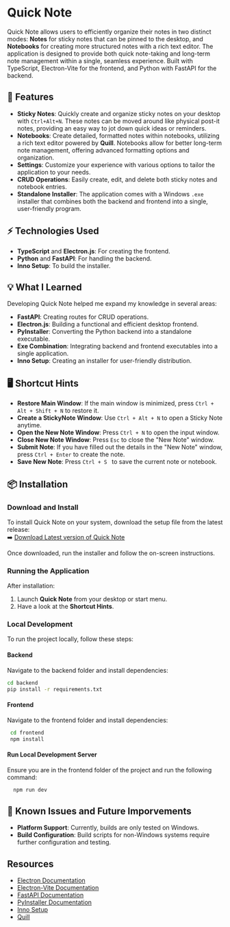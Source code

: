 # Quick Note

Quick Note allows users to efficiently organize their notes in two distinct modes: **Notes** for sticky notes that can be pinned to the desktop, and **Notebooks** for creating more structured notes with a rich text editor. The application is designed to provide both quick note-taking and long-term note management within a single, seamless experience. Built with TypeScript, Electron-Vite for the frontend, and Python with FastAPI for the backend.

## 🚀 Features

- **Sticky Notes**: Quickly create and organize sticky notes on your desktop with `Ctrl+Alt+N`. These notes can be moved around like physical post-it notes, providing an easy way to jot down quick ideas or reminders.
- **Notebooks**: Create detailed, formatted notes within notebooks, utilizing a rich text editor powered by **Quill**. Notebooks allow for better long-term note management, offering advanced formatting options and organization.
- **Settings**: Customize your experience with various options to tailor the application to your needs. 
- **CRUD Operations**: Easily create, edit, and delete both sticky notes and notebook entries.
- **Standalone Installer**: The application comes with a Windows `.exe` installer that combines both the backend and frontend into a single, user-friendly program.

## ⚡️ Technologies Used

- **TypeScript** and **Electron.js**: For creating the frontend.
- **Python** and **FastAPI**: For handling the backend.
- **Inno Setup**: To build the installer.

## 💡 What I Learned

Developing Quick Note helped me expand my knowledge in several areas:

- **FastAPI**: Creating routes for CRUD operations.
- **Electron.js**: Building a functional and efficient desktop frontend.
- **PyInstaller**: Converting the Python backend into a standalone executable.
- **Exe Combination**: Integrating backend and frontend executables into a single application.
- **Inno Setup**: Creating an installer for user-friendly distribution.

## 🖥️ Shortcut Hints

- **Restore Main Window**: If the main window is minimized, press `Ctrl + Alt + Shift + N` to restore it.
- **Create a StickyNote Window**: Use `Ctrl + Alt + N` to open a Sticky Note anytime.
- **Open the New Note Window**: Press `Ctrl + N` to open the input window.
- **Close New Note Window**: Press `Esc` to close the "New Note" window.
- **Submit Note**: If you have filled out the details in the "New Note" window, press `Ctrl + Enter` to create the note.
- **Save New Note**: Press `Ctrl + S ` to save the current note or notebook.

## 📦 Installation

### Download and Install

To install Quick Note on your system, download the setup file from the latest release:  
➡️ [Download Latest version of Quick Note](https://github.com/maxitech/quick_note/releases)

Once downloaded, run the installer and follow the on-screen instructions.

### Running the Application

After installation:

1. Launch **Quick Note** from your desktop or start menu.
2. Have a look at the **Shortcut Hints**.

### Local Development

To run the project locally, follow these steps:

#### Backend

Navigate to the backend folder and install dependencies:

```bash
cd backend
pip install -r requirements.txt
```

#### Frontend

Navigate to the frontend folder and install dependencies:

```bash
 cd frontend
 npm install
```

#### Run Local Development Server

Ensure you are in the frontend folder of the project and run the following command:

```bash
  npm run dev
```

## 🔧 Known Issues and Future Imporvements

- **Platform Support**: Currently, builds are only tested on Windows.
- **Build Configuration**: Build scripts for non-Windows systems require further configuration and testing.

## Resources

- [Electron Documentation](https://www.electronjs.org/docs/latest)
- [Electron-Vite Documentation](https://electron-vite.org/guide/)
- [FastAPI Documentation](https://fastapi.tiangolo.com/)
- [PyInstaller Documentation](https://pyinstaller.org/en/stable/)
- [Inno Setup](https://jrsoftware.org/isinfo.php)
- [Quill](https://quilljs.com/docs/quickstart)
